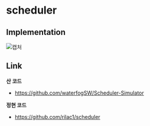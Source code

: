 # scheduler

## Implementation
![캡처](https://user-images.githubusercontent.com/28651727/115529826-315be200-a2ce-11eb-8590-66a2d9762059.PNG)

## Link 

**산 코드**
- https://github.com/waterfogSW/Scheduler-Simulator

**정현 코드**
- https://github.com/rilac1/scheduler
